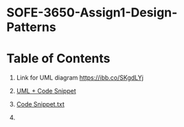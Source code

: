 # SOFE-3650-Assign1-Design-Patterns

# Table of Contents


1. Link for UML diagram https://ibb.co/SKgdLYj

2. [UML + Code Snippet](https://github.com/MamunTHossain/SOFE-3650-Assign1-Design-Patterns/blob/main/Assignment%201_%20Design%20Patterns.pdf)

3. [Code Snippet.txt](https://github.com/MamunTHossain/SOFE-3650-Assign1-Design-Patterns/blob/main/Test%20Driver.rtf)

4. 

